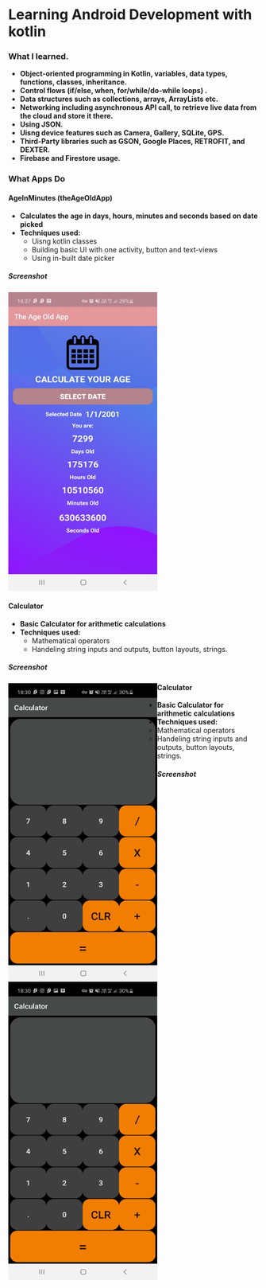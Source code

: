 # Learning Android Development with kotlin
 
### What I learned.
* **Object-oriented programming in Kotlin, variables, data types, functions, classes, inheritance.**
* **Control flows (if/else, when, for/while/do-while loops) .**
* **Data structures such as collections, arrays, ArrayLists etc.**
* **Networking including asynchronous API call, to retrieve live data from the cloud and store it there.**
* **Using JSON.**
* **Uisng device features such as Camera, Gallery, SQLite, GPS.**
* **Third-Party libraries such as GSON, Google Places, RETROFIT, and DEXTER.**
* **Firebase and Firestore usage.**

### What Apps Do

#### AgeInMinutes (theAgeOldApp)

<p>
 
* **Calculates the age in days, hours, minutes and seconds based on date picked**
* **Techniques used:**
  * Uisng kotlin classes
  * Building basic UI with one activity, button and text-views
  * Using in-built date picker
##### Screenshot
<img alt="theageoldapp" aign="left" width="300px" height="600px" src="/screenshots/theageoldapp.jpg" />  
<p/>

#### Calculator

<p>
 
* **Basic Calculator for arithmetic calculations**
* **Techniques used:**
  * Mathematical operators
  * Handeling string inputs and outputs, button layouts, strings.
##### Screenshot
<img alt="calculator" align="left" width="300px" height="600px" src="/screenshots/calculator.jpg" />  
<p/>

#### Calculator

<p>
 
* **Basic Calculator for arithmetic calculations**
* **Techniques used:**
  * Mathematical operators
  * Handeling string inputs and outputs, button layouts, strings.
##### Screenshot
<img alt="calculator" align="left" width="300px" height="600px" src="/screenshots/calculator.jpg" />  
<p/>

<!--
#### The Quiz App
<p>
* **This app is built as a basis for a classic quiz app. The questions are set on country-flags.**
* **Techniques used:**
  * Manipulating android manifest for having more than one activity
  * Creating models and user defined classes
  * Data flow between multiple activities
  * User inputs  
##### Screenshots
<img alt="theQuizApp1" align="left" width="300px" height="600px" src="/screenshots/quiz_login.jpg" />
<img alt="theQuizApp2" align="left" width="300px" height="600px" src="/screenshots/quiz_correct.jpg" />
<img alt="theQuizApp3" align="left" width="300px" height="600px" src="/screenshots/quiz_incorrect.jpg" />
<p/>
 -->
